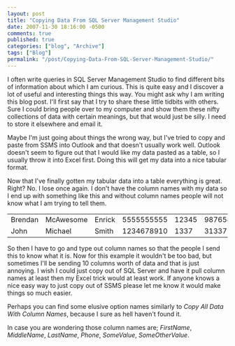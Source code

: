 ```yaml
---
layout: post
title: "Copying Data From SQL Server Management Studio"
date: 2007-11-30 18:16:00 -0500
comments: true
published: true
categories: ["blog", "Archive"]
tags: ["Blog"]
permalink: "/post/Copying-Data-From-SQL-Server-Management-Studio/"
---
```

<!-- more -->



<p>I often write queries in SQL Server Management Studio to find different bits of information about which I am curious. This is quite easy and I discover a lot of useful and interesting things this way. You might ask why I am writing this blog post. I'll first say that I try to share these little tidbits with others. Sure I could bring people over to my computer and show them these nifty collections of data with certain meanings, but that would just be silly. I need to store it elsewhere and email it.</p>
<p>Maybe I'm just going about things the wrong way, but I've tried to copy and paste from SSMS into Outlook and that doesn't usually work well. Outlook doesn't seem to figure out that I would like my data pasted as a table, so I usually throw it into Excel first. Doing this will get my data into a nice tabular format.</p>
<p>Now that I've finally gotten my tabular data into a table everything is great. Right? No. I lose once again. I don't have the column names with my data so I end up with something like this and without column names people will not know what I am trying to tell them.</p>
<table border="0" cellspacing="0" cellpadding="2">
<tbody>
<tr>
<td>Brendan</td>
<td>McAwesome</td>
<td>Enrick</td>
<td>5555555555</td>
<td>12345</td>
<td>9876543</td>
</tr>
<tr>
<td>John</td>
<td>Michael</td>
<td>Smith</td>
<td>1234678910</td>
<td>1337</td>
<td>31337</td>
</tr>
</tbody>
</table>
<p>So then I have to go and type out column names so that the people I send this to know what it is. Now for this example it wouldn't be too bad, but sometimes I'll be sending 10 columns worth of data and that is just annoying. I wish I could just copy out of SQL Server and have it pull column names at least then my Excel trick would at least work. If anyone knows a nice easy way to just copy out of SSMS please let me know it would make things so much easier.</p>
<p>Perhaps you can find some elusive option names similarly to <em>Copy All Data With Column Names</em>, because I sure as hell haven't found it.</p>
<p>In case you are wondering those column names are; <em>FirstName</em>, <em>MiddleName</em>, <em>LastName</em>, <em>Phone</em>, <em>SomeValue</em>, <em>SomeOtherValue</em>.</p>
